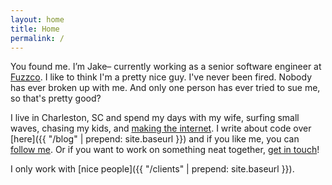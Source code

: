 ```yaml
---
layout: home
title: Home
permalink: /
---
```


<div class='home bio align-center' markdown='1'>
  <div class='align-center-item' markdown='1'>

You found me. I’m Jake– currently working as a senior software engineer at [Fuzzco](http://fuzzco.com). I like to think I'm a pretty nice guy. I've never been fired. Nobody has ever broken up with me. And only one person has ever tried to sue me, so that's pretty good?

I live in Charleston, SC and spend my days with my wife, surfing small waves, chasing my kids, and [making the internet](http://github.com/jakeleboeuf). I write about code over [here]({{ "/blog" | prepend: site.baseurl }}) and if you like me, you can [follow me](http://twitter.com/jakeleboeuf). Or if you want to work on something neat together, [get in touch](mailto:dev@jakeleboeuf.com)!

I only work with [nice people]({{ "/clients" | prepend: site.baseurl }}).

  </div>
</div>
